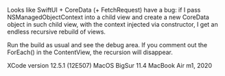 Looks like SwiftUI + CoreData (+ FetchRequest) have a bug:
if I pass NSManagedObjectContext into a child view
and create a new CoreData object in such child view,
with the context injected via constructor,
I get an endless recursive rebuild of views.

Run the build as usual and see the debug area.
If you comment out the ForEach() in the ContentView,
the recursion will disappear.

XCode version 12.5.1 (12E507)
MacOS BigSur 11.4
MacBook Air m1, 2020
